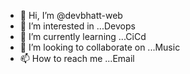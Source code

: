 - 👋 Hi, I’m @devbhatt-web
- 👀 I’m interested in ...Devops
- 🌱 I’m currently learning ...CiCd
- 💞️ I’m looking to collaborate on ...Music
- 📫 How to reach me ...Email

<!---
devbhatt-web/devbhatt-web is a ✨ special ✨ repository because its `README.md` (this file) appears on your GitHub profile.
You can click the Preview link to take a look at your changes.
--->
